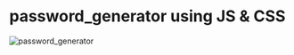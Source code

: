 # password_generator using JS & CSS 
![password_generator](https://user-images.githubusercontent.com/121430947/222900699-d1e3cde8-b41f-4b7f-8ee0-e5693870e241.png)

